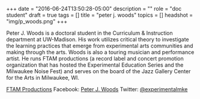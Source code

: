+++
date = "2016-06-24T13:50:28-05:00"
description = ""
role = "doc student"
draft = true
tags = []
title = "peter j. woods"
topics = []
headshot = "img/p_woods.png"
+++

Peter J. Woods is a doctoral student in the Curriculum & Instruction department at UW-Madison. His work utilizes critical theory to investigate the learning practices that emerge from experimental arts communities and making through the arts. Woods is also a touring musician and performance artist. He runs FTAM productions (a record label and concert promotion organization that has hosted the Experimental Education Series and the Milwaukee Noise Fest) and serves on the board of the Jazz Gallery Center for the Arts in Milwaukee, WI.

[FTAM Productions](http://ftamproductions.com)
Facebook: [Peter J. Woods](http://facebook.com/peterjwoodsmke)
Twitter: [@experimentalmke](https://twitter.com/experimentalmke)